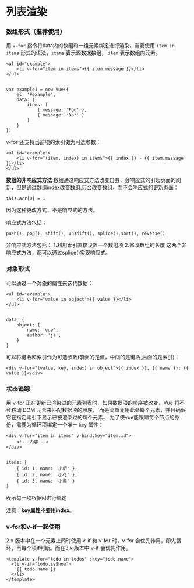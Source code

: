 列表渲染
===================

###  数组形式（推荐使用）
用 `v-for` 指令将data内的数组和一组元素绑定进行渲染，需要使用 `item in items` 形式的语法，`items` 表示源数据数组， `item` 表示数组内元素。

    <ul id="example">
        <li v-for="item in items">{{ item.message }}</li>
    </ul>


    var example1 = new Vue({
        el: '#example',
        data: {
            items: [
                { message: 'Foo' },
                { message: 'Bar' }
            ]
        }
    })
v-for 还支持当前项的索引做为可选参数：

    <ul id="example">
        <li v-for="(item, index) in items">{{ index }} - {{ item.message }}</li>
    </ul>

**数组的非响应式方法**
数组通过响应式方法改变自身，会响应式的引起页面的刷新，但是通过数组index改变数组,只会改变数组，而不会响应式的更新页面：

```
this.arr[0] = 1 
```
因为这种更改方式，不是响应式的方法。

响应式方法包括：
```
push(), pop(), shift(), unshift(), splice(),sort(), reverse()
```

非响应式方法包括：
1.利用索引直接设置一个数组项
2.修改数组的长度
这两个非响应式方法，都可以通过splice()实现响应式。

###  对象形式
可以通过一个对象的属性来迭代数据：

    <ul id="example">
        <li v-for="value in object">{{ value }}</li>
    </ul>


    data: {
        object: {
            name: 'vue',
            author: 'js',
        }
    }
可以将键名和索引作为可选参数(前面的是值，中间的是键名,后面的是索引)：

    <div v-for="(value, key, index) in object">{{ index }}, {{ name }}: {{ value }}</div>

###  状态追踪
用 v-for 正在更新已渲染过的元素列表时，如果数据项的顺序被改变，Vue 将不会移动 DOM 元素来匹配数据项的顺序， 而是简单复用此处每个元素，并且确保它在指定索引下显示已被渲染过的每个元素。
为了使vue能跟踪每个节点的身份，需要为循环项绑定一个唯一 `key` 属性：

    <div v-for="item in items" v-bind:key="item.id">
        <!-- 内容 -->
    </div>


    items: [
        { id: 1, name: '小明' },
        { id: 2, name: '小花' },
        { id: 3, name: '小美' }
    ]
表示每一项根据id进行绑定

注意：**key属性不要用index**。

###  v-for和v-if一起使用
2.x 版本中在一个元素上同时使用 v-if 和 v-for 时，v-for 会优先作用，即先循环，再每个项if判断。而在3.x 版本中 v-if 会优先作用。
```
<template v-for="todo in todos" :key="todo.name">
  <li v-if="todo.isShow">
    {{ todo.name }}
  </li>
</template>
```




































